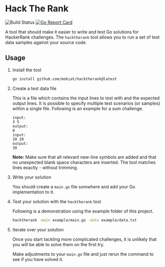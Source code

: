 # Hack The Rank

![Build Status](https://github.com/mokiat/hacktherank/workflows/Go/badge.svg)
[![Go Report Card](https://goreportcard.com/badge/github.com/mokiat/hacktherank)](https://goreportcard.com/report/github.com/mokiat/hacktherank)

A tool that should make it easier to write and test Go solutions for HackerRank challenges.
The `hacktherank` tool allows you to run a set of test data samples against your source code.

## Usage

1. Install the tool

	```sh
	go install github.com/mokiat/hacktherank@latest
	```

1. Create a test data file

	This is a file which contains the input lines to test with and the expected output lines. It is possible to specify multiple test scenarios (or samples) within a single file. Following is an example for a sum challenge.

	```
	input:
	3 5
	output:
	8
	input:
	10 20
	output:
	30

	```

	**Note:** Make sure that all relevant new-line symbols are added and that no unexpected blank space characters are inserted. The tool matches lines exactly - without trimming.

1. Write your solution

	You should create a `main.go` file somwhere and add your Go implementation to it.

1. Test your solution with the `hacktherank` tool

	Following is a demonstration using the example folder of this project.

	```sh
	hacktherank -main example/main.go -data example/data.txt
	```

1. Iterate over your solution

	Once you start tackling more complicated challenges, it is unlikely that you will be able to solve them on the first try.

	Make adjustments to your `main.go` file and just rerun the command to see if you have solved it.
